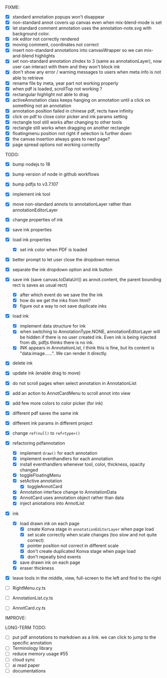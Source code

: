 FIXME:

- [x] standard annotation popups won't disappear
- [x] non-standard annot covers up canvas even when mix-blend-mode is set
- [x] let standard comment annotation uses the annotation-note.svg with background color.
- [x] ink editor not correctly rendered
- [x] moving comment, coordinates not correct
- [x] insert non-standard annotations into canvasWrapper so we can mix-and-blend highlights
- [x] set non-standard annotation zIndex to 3 (same as annotationLayer), now user can interact with them and they won't block ink
- [x] don't show any error / warning messages to users when meta info is not able to retrieve
- [x] rename file by meta, year part not working properly
- [x] when pdf is loaded, scrollTop not working ?
- [x] rectangular highlight not able to drag
- [x] activeAnnotation class keeps hanging on annotation until a click on something not an annotation
- [x] annotation position failed in chinese pdf, rects have infinity
- [x] click on pdf to close color picker and ink params setting
- [x] rectangle tool still works after changing to other tools
- [x] rectangle still works when dragging on another rectangle
- [x] floatingmenu position not right if selection is further down
- [x] the canvas insertion always goes to next page?
- [x] page spread options not working correctly

TODO:

- [x] bump nodejs to 18
- [x] bump version of node in github workflows
- [x] bump pdfjs to v3.7.107
- [x] implement ink tool
- [x] move non-standard annots to annotationLayer rather than annotationEditorLayer
- [x] change properties of ink
- [x] save ink properties
- [x] load ink properties
  - [x] set ink color when PDF is loaded
- [x] better prompt to let user close the dropdown menus
- [x] separate the ink dropdown option and ink button
- [x] save ink (save canvas.toDataUrl() as annot.content, the parent bounding rect is saves as usual rect)
  - [x] after which event do we save the the ink
  - [x] how do we get the inks from html?
  - [x] figure out a way to not save duplicate inks
- [x] load ink
  - [x] implement data structure for ink
  - [x] when switching to AnnotationType.NONE, annotationEditorLayer will be hidden if there is no user created ink. Even ink is being injected from db, pdfjs thinks there is no ink.
  - [x] INK appears in AnnotationList, I think this is fine, but its content is "data:image......". We can render it directly.
- [x] delete ink
- [x] update ink (enable drag to move)
- [x] do not scroll pages when select annotation in AnnotationList
- [x] add an action to AnnotCardMenu to scroll annot into view
- [x] add few more colors to color picker (for ink)
- [x] different pdf saves the same ink
- [x] different ink params in different project
- [x] change `ref(null)` to `ref<type>()`
- [x] refactoring pdfannotation

  - [x] implement `draw()` for each annotation
  - [x] implement eventhandlers for each annotation
  - [x] install eventhandlers whenever tool, color, thickness, opacity changed
  - [x] toggleFloatingMenu
  - [x] setActive annotation
    - [x] toggleAnnotCard
  - [x] Annotation interface change to AnnotationData
  - [x] AnnotCard uses annotation object rather than data
  - [x] inject aniotations into AnnotList

- [x] ink

  - [x] load drawn ink on each page
    - [x] create Konva stage in `annotationEditorLayer` when page load
    - [x] set scale correctly when scale changes (too slow and not quite correct)
    - [x] pointer position not correct in different scale
    - [x] don't create duplicated Konva stage when page load
    - [x] don't repeatly bind events
  - [x] save drawn ink on each page
  - [x] eraser thickness

- [x] leave tools in the middle, view, full-screen to the left and find to the right

- [ ] RightMenu.cy.ts
- [ ] AnnotationList.cy.ts
- [ ] AnnotCard.cy.ts

IMPROVE:

LONG-TERM TODO:

- [ ] put pdf annotations to markdown as a link. we can click to jump to the specific annotation
- [ ] Terminology library
- [ ] reduce memory usage #55
- [ ] cloud sync
- [ ] ai read paper
- [ ] documentations
